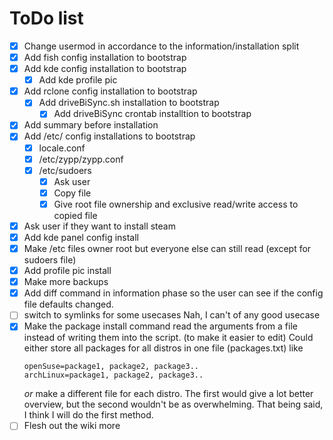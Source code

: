 # ToDo list

- [x] Change usermod in accordance to the information/installation split
- [x] Add fish config installation to bootstrap
- [x] Add kde config installation to bootstrap
    - [x] Add kde profile pic
- [x] Add rclone config installation to bootstrap
    - [x] Add driveBiSync.sh installation to bootstrap
        - [x] Add driveBiSync crontab installtion to bootstrap
- [x] Add summary before installation
- [x] Add /etc/ config installations to bootstrap
    - [x] locale.conf
    - [x] /etc/zypp/zypp.conf
    - [x] /etc/sudoers
        - [x] Ask user
        - [x] Copy file
        - [x] Give root file ownership and exclusive read/write access to copied file
- [x] Ask user if they want to install steam
- [x] Add kde panel config install
- [x] Make /etc files owner root but everyone else can still read (except for sudoers file)
- [x] Add profile pic install
- [x] Make more backups
- [x] Add diff command in information phase so the user can see if the config file defaults changed.
- [ ] switch to symlinks for some usecases
      Nah, I can't of any good usecase
- [x] Make the package install command read the arguments from a file instead of writing them into the script. (to make it easier to edit)
    Could either store all packages for all distros in one file (packages.txt) like
    ```
    openSuse=package1, package2, package3..
    archLinux=package1, package2, package3..
    ```
    _or_ make a different file for each distro. The first would give a lot better overview, but the second wouldn't be as overwhelming.
    That being said, I think I will do the first method.
- [ ] Flesh out the wiki more